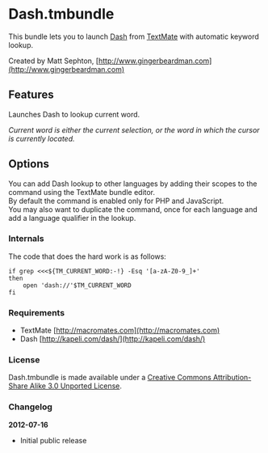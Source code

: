 Dash.tmbundle
=============

This bundle lets you to launch [Dash](http://kapeli.com/dash/) from [TextMate](http://macromates.com) with automatic keyword lookup.

Created by Matt Sephton, [http://www.gingerbeardman.com](http://www.gingerbeardman.com)

## Features
Launches Dash to lookup current word.

_Current word is either the current selection, or the word in which the cursor is currently located._

## Options

You can add Dash lookup to other languages by adding their scopes to the command using the TextMate bundle editor.  
By default the command is enabled only for PHP and JavaScript.  
You may also want to duplicate the command, once for each language and add a language qualifier in the lookup.

### Internals

The code that does the hard work is as follows:

	if grep <<<${TM_CURRENT_WORD:-!} -Esq '[a-zA-Z0-9_]+' 
	then
		open 'dash://'$TM_CURRENT_WORD
	fi

### Requirements
- TextMate [http://macromates.com](http://macromates.com)
- Dash [http://kapeli.com/dash/](http://kapeli.com/dash/)

### License
Dash.tmbundle is made available under a [Creative Commons Attribution-Share Alike 3.0 Unported License](http://creativecommons.org/licenses/by-sa/3.0).

### Changelog

**2012-07-16**  
- Initial public release  

